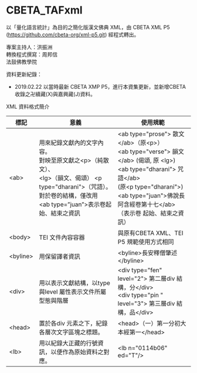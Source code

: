 CBETA_TAFxml
============

以「量化語言統計」為目的之簡化版漢文佛典 XML，由 CBETA XML P5 (https://github.com/cbeta-org/xml-p5.git) 經程式轉出。

專案主持人：洪振洲  
轉換程式撰寫：周邦信  
法鼓佛教學院

資料更新紀錄：
- 2019.02.22 以當時最新 CBETA XMP P5，進行本資集更新，並新增CBETA收錄之卍續藏(X)與嘉興藏(J)資料。


XML 資料格式簡介

| 標記  | 意義  | 使用規範 |
|---|---|---|
| &#x3C;ab&#x3E; | 用來紀錄文獻內的文字內容。<br> 對映至原文獻之&lt;p&gt;（純散文）、<br> &lt;lg&gt;（韻文、偈頌） &lt;p type=&quot;dharani&quot;&gt;（咒語）。<br> 對於卷的結構，僅改用<br> &lt;ab type=&rdquo;juan&rdquo;&gt;表示卷起始、結束之資訊 | &lt;ab type=&quot;prose&quot;&gt; 散文 &lt;/ab&gt;（原&lt;p&gt;） <br> &lt;ab type=&quot;verse&quot;&gt; 韻文&lt;/ab&gt; (偈頌, 原 &lt;lg&gt;) <br> &lt;ab type=&quot;dharani&quot;&gt; 咒語&lt;/ab&gt; <br> (原&lt;p type=&quot;dharani&quot;&gt;) <br> &lt;ab type=&quot;juan&quot;&gt;佛說長阿含經卷第十七&lt;/ab&gt;<br>（表示卷 起始、結束之資訊） |
| &#x3C;body&#x3E;  | TEI 文件內容容器  | 與原有CBETA XML、TEI P5 規範使用方式相同  |
| &#x3C;byline&#x3E;  | 用保留譯者資訊  | &lt;byline&gt;長安釋僧肇述&lt;/byline&gt;  |
| &#x3C;div&#x3E;  |  用以表示文獻結構，以type與level 屬性表示文件所屬型態與階層 | &lt;div type=&quot;fen&quot; level=&quot;2&quot;&gt; 第二層div 結構，分&lt;/div&gt; <br> &lt;div type=&quot;pin &quot; level=&quot;3&quot;&gt; 第三層div 結構，品&lt;/div&gt;  |
| &#x3C;head&#x3E; | 置於各div 元素之下，紀錄各層次文字區塊之標題。  | &lt;head&gt;（一）第一分初大本經第一&lt;/head&gt;  |
| &#x3C;lb&#x3E; |  用以紀錄大正藏的行號資訊，以便作為原始資料之對應。 |  &lt;lb n=&quot;0114b06&quot; ed=&quot;T&quot;/&gt; |
